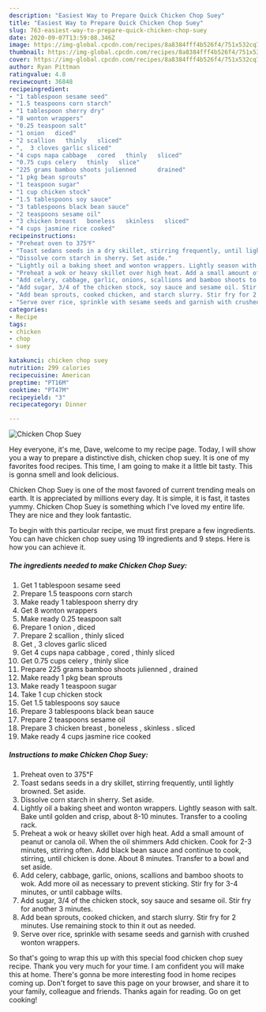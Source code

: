 ```yaml
---
description: "Easiest Way to Prepare Quick Chicken Chop Suey"
title: "Easiest Way to Prepare Quick Chicken Chop Suey"
slug: 763-easiest-way-to-prepare-quick-chicken-chop-suey
date: 2020-09-07T13:59:08.346Z
image: https://img-global.cpcdn.com/recipes/8a8384fff4b526f4/751x532cq70/chicken-chop-suey-recipe-main-photo.jpg
thumbnail: https://img-global.cpcdn.com/recipes/8a8384fff4b526f4/751x532cq70/chicken-chop-suey-recipe-main-photo.jpg
cover: https://img-global.cpcdn.com/recipes/8a8384fff4b526f4/751x532cq70/chicken-chop-suey-recipe-main-photo.jpg
author: Ryan Pittman
ratingvalue: 4.8
reviewcount: 36848
recipeingredient:
- "1 tablespoon sesame seed"
- "1.5 teaspoons corn starch"
- "1 tablespoon sherry dry"
- "8 wonton wrappers"
- "0.25 teaspoon salt"
- "1 onion   diced"
- "2 scallion   thinly   sliced"
- ",  3 cloves garlic sliced"
- "4 cups napa cabbage   cored   thinly   sliced"
- "0.75 cups celery   thinly   slice"
- "225 grams bamboo shoots julienned      drained"
- "1 pkg bean sprouts"
- "1 teaspoon sugar"
- "1 cup chicken stock"
- "1.5 tablespoons soy sauce"
- "3 tablespoons black bean sauce"
- "2 teaspoons sesame oil"
- "3 chicken breast   boneless   skinless   sliced"
- "4 cups jasmine rice cooked"
recipeinstructions:
- "Preheat oven to 375℉"
- "Toast sedans seeds in a dry skillet, stirring frequently, until lightly browned. Set aside."
- "Dissolve corn starch in sherry. Set aside."
- "Lightly oil a baking sheet and wonton wrappers. Lightly season with salt. Bake until golden and crisp, about 8-10 minutes. Transfer to a cooling rack."
- "Preheat a wok or heavy skillet over high heat. Add a small amount of peanut or canola oil. When the oil shimmers Add chicken. Cook for 2-3 minutes, stirring often. Add black bean sauce and continue to cook, stirring, until chicken is done. About 8 minutes. Transfer to a bowl and set aside."
- "Add celery, cabbage, garlic, onions, scallions and bamboo shoots to wok. Add more oil as necessary to prevent sticking. Stir fry for 3-4 minutes, or until cabbage wilts."
- "Add sugar, 3/4 of the chicken stock, soy sauce and sesame oil. Stir fry for another 3 minutes."
- "Add bean sprouts, cooked chicken, and starch slurry. Stir fry for 2 minutes. Use remaining stock to thin it out as needed."
- "Serve over rice, sprinkle with sesame seeds and garnish with crushed wonton wrappers."
categories:
- Recipe
tags:
- chicken
- chop
- suey

katakunci: chicken chop suey 
nutrition: 299 calories
recipecuisine: American
preptime: "PT16M"
cooktime: "PT47M"
recipeyield: "3"
recipecategory: Dinner

---
```



![Chicken Chop Suey](https://img-global.cpcdn.com/recipes/8a8384fff4b526f4/751x532cq70/chicken-chop-suey-recipe-main-photo.jpg)

Hey everyone, it's me, Dave, welcome to my recipe page. Today, I will show you a way to prepare a distinctive dish, chicken chop suey. It is one of my favorites food recipes. This time, I am going to make it a little bit tasty. This is gonna smell and look delicious.

Chicken Chop Suey is one of the most favored of current trending meals on earth. It is appreciated by millions every day. It is simple, it is fast, it tastes yummy. Chicken Chop Suey is something which I've loved my entire life. They are nice and they look fantastic.




To begin with this particular recipe, we must first prepare a few ingredients. You can have chicken chop suey using 19 ingredients and 9 steps. Here is how you can achieve it.

<!--inarticleads1-->

##### The ingredients needed to make Chicken Chop Suey:

1. Get 1 tablespoon sesame seed
1. Prepare 1.5 teaspoons corn starch
1. Make ready 1 tablespoon sherry dry
1. Get 8 wonton wrappers
1. Make ready 0.25 teaspoon salt
1. Prepare 1 onion ,  diced
1. Prepare 2 scallion ,  thinly   sliced
1. Get ,  3 cloves garlic sliced
1. Get 4 cups napa cabbage ,  cored ,  thinly   sliced
1. Get 0.75 cups celery ,  thinly   slice
1. Prepare 225 grams bamboo shoots julienned    ,  drained
1. Make ready 1 pkg bean sprouts
1. Make ready 1 teaspoon sugar
1. Take 1 cup chicken stock
1. Get 1.5 tablespoons soy sauce
1. Prepare 3 tablespoons black bean sauce
1. Prepare 2 teaspoons sesame oil
1. Prepare 3 chicken breast ,  boneless ,  skinless .  sliced
1. Make ready 4 cups jasmine rice cooked




<!--inarticleads2-->

##### Instructions to make Chicken Chop Suey:

1. Preheat oven to 375℉
1. Toast sedans seeds in a dry skillet, stirring frequently, until lightly browned. Set aside.
1. Dissolve corn starch in sherry. Set aside.
1. Lightly oil a baking sheet and wonton wrappers. Lightly season with salt. Bake until golden and crisp, about 8-10 minutes. Transfer to a cooling rack.
1. Preheat a wok or heavy skillet over high heat. Add a small amount of peanut or canola oil. When the oil shimmers Add chicken. Cook for 2-3 minutes, stirring often. Add black bean sauce and continue to cook, stirring, until chicken is done. About 8 minutes. Transfer to a bowl and set aside.
1. Add celery, cabbage, garlic, onions, scallions and bamboo shoots to wok. Add more oil as necessary to prevent sticking. Stir fry for 3-4 minutes, or until cabbage wilts.
1. Add sugar, 3/4 of the chicken stock, soy sauce and sesame oil. Stir fry for another 3 minutes.
1. Add bean sprouts, cooked chicken, and starch slurry. Stir fry for 2 minutes. Use remaining stock to thin it out as needed.
1. Serve over rice, sprinkle with sesame seeds and garnish with crushed wonton wrappers.




So that's going to wrap this up with this special food chicken chop suey recipe. Thank you very much for your time. I am confident you will make this at home. There's gonna be more interesting food in home recipes coming up. Don't forget to save this page on your browser, and share it to your family, colleague and friends. Thanks again for reading. Go on get cooking!

